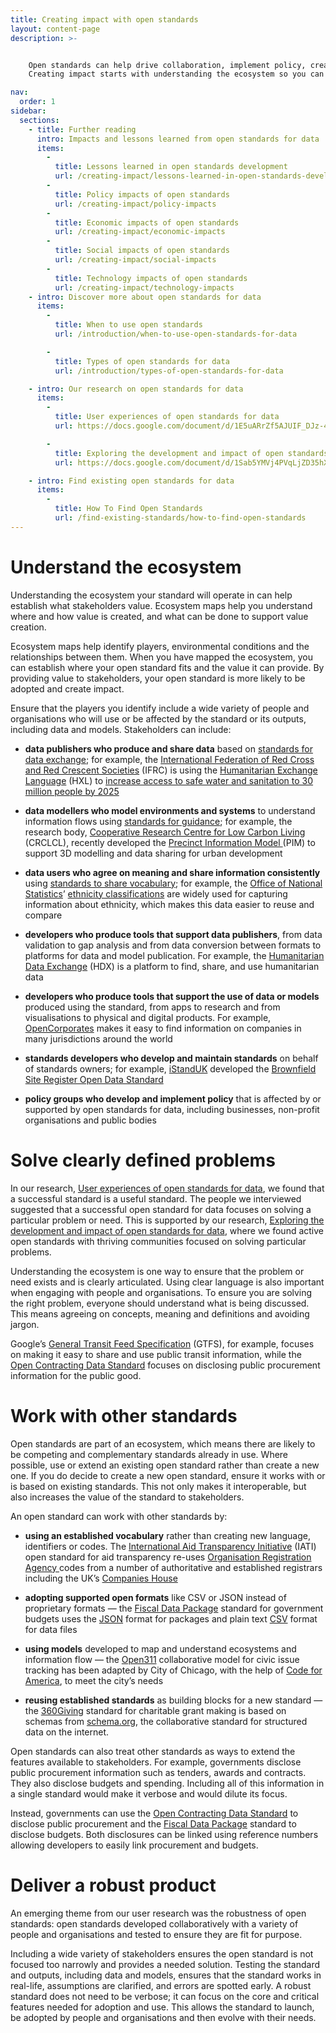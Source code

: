```yaml
---
title: Creating impact with open standards
layout: content-page
description: >-


    Open standards can help drive collaboration, implement policy, create new ecosystems and more. 
    Creating impact starts with understanding the ecosystem so you can solve clearly defined problems and engage with stakeholders.

nav:
  order: 1 
sidebar:
  sections:
    - title: Further reading
      intro: Impacts and lessons learned from open standards for data
      items:
        -          
          title: Lessons learned in open standards development
          url: /creating-impact/lessons-learned-in-open-standards-development
        -          
          title: Policy impacts of open standards
          url: /creating-impact/policy-impacts
        -          
          title: Economic impacts of open standards
          url: /creating-impact/economic-impacts
        -          
          title: Social impacts of open standards
          url: /creating-impact/social-impacts
        -          
          title: Technology impacts of open standards
          url: /creating-impact/technology-impacts
    - intro: Discover more about open standards for data
      items:
        -          
          title: When to use open standards
          url: /introduction/when-to-use-open-standards-for-data

        -          
          title: Types of open standards for data
          url: /introduction/types-of-open-standards-for-data

    - intro: Our research on open standards for data
      items:
        -          
          title: User experiences of open standards for data
          url: https://docs.google.com/document/d/1E5uARrZf5AJUIF_DJz-42_793EY_Dwk7n7B3bMn3x5A/edit?usp=sharing

        -          
          title: Exploring the development and impact of open standards for data
          url: https://docs.google.com/document/d/1Sab5YMVj4PVqLjZD35hX8FTnMeeP6gLGG0xszuRMIaM/edit?usp=sharing

    - intro: Find existing open standards for data
      items:
        -          
          title: How To Find Open Standards
          url: /find-existing-standards/how-to-find-open-standards
---
```


# Understand the ecosystem

Understanding the ecosystem your standard will operate in can help establish what stakeholders value. Ecosystem maps help you understand where and how value is created, and what can be done to support value creation. 

Ecosystem maps help identify players, environmental conditions and the relationships between them. When you have mapped the ecosystem, you can establish where your open standard fits and the value it can provide. By providing value to stakeholders, your open standard is more likely to be adopted and create impact.

Ensure that the players you identify include a wide variety of people and organisations who will use or be affected by the standard or its outputs, including data and models. Stakeholders can include:

* **data publishers who produce and share data** based on [standards for data exchange](/introduction/types-of-open-standards-for-data/#standards-to-exchange-data); for example, the [International Federation of Red Cross and Red Crescent Societies](http://www.ifrc.org/en/) (IFRC) is using the [Humanitarian Exchange Language](http://hxlstandard.org/) (HXL) to [increase access to safe water and sanitation to 30 million people by 2025](http://media.ifrc.org/ifrc/2017/04/10/data-ifrc-locally-driven-data-via-3-projects-14/) 

* **data modellers who model environments and systems** to understand information flows using [standards for guidance](/introduction/types-of-open-standards-for-data/#standards-for-guidance); for example, the research body, [Cooperative Research Centre for Low Carbon Living](http://lowcarbonlivingcrc.com.au) (CRCLCL), recently developed the [Precinct Information Model ](http://lowcarbonlivingcrc.com.au/research/program-2-low-carbon-precincts/rp2011-pim-open-digital-information-standard-throughout)(PIM) to support 3D modelling and data sharing for urban development

* **data users who agree on meaning and share information consistently** using [standards to share vocabulary](/introduction/types-of-open-standards-for-data/#standards-to-share-vocabulary); for example, the [Office of National Statistics](https://www.ons.gov.uk/)’ [ethnicity classifications](https://www.ons.gov.uk/methodology/classificationsandstandards/measuringequality/ethnicgroupnationalidentityandreligion#ethnic-group) are widely used for capturing information about ethnicity, which makes this data easier to reuse and compare

* **developers who produce tools that support data publishers**, from data validation to gap analysis and from data conversion between formats to platforms for data and model publication. For example, the [Humanitarian Data Exchange](https://data.humdata.org/) (HDX) is a platform to find, share, and use humanitarian data

* **developers who produce tools that support the use of data or models** produced using the standard, from apps to research and from visualisations to physical and digital products. For example, [OpenCorporates](https://opencorporates.com/) makes it easy to find information on companies in many jurisdictions around the world

* **standards developers who develop and maintain standards** on behalf of standards owners; for example, [iStandUK](http://istanduk.org/) developed the [Brownfield Site Register Open Data Standard](https://www.gov.uk/government/publications/brownfield-land-registers-data-standard)

* **policy groups who develop and implement policy** that is affected by or supported by open standards for data, including businesses, non-profit organisations and public bodies

# Solve clearly defined problems

In our research, [User experiences of open standards for data](https://docs.google.com/document/d/1E5uARrZf5AJUIF_DJz-42_793EY_Dwk7n7B3bMn3x5A/edit?usp=sharing), we found that a successful standard is a useful standard. The people we interviewed suggested that a successful open standard for data focuses on solving a particular problem or need. This is supported by our research, [Exploring the development and impact of open standards for data](https://docs.google.com/document/d/1Sab5YMVj4PVqLjZD35hX8FTnMeeP6gLGG0xszuRMIaM/edit?usp=sharing), where we found active open standards with thriving communities focused on solving particular problems. 

Understanding the ecosystem is one way to ensure that the problem or need exists and is clearly articulated. Using clear language is also important when engaging with people and organisations. To ensure you are solving the right problem, everyone should understand what is being discussed. This means agreeing on concepts, meaning and definitions and avoiding jargon.

Google’s [General Transit Feed Specification](https://developers.google.com/transit/gtfs/) (GTFS), for example,  focuses on making it easy to share and use public transit information, while the [Open Contracting Data Standard](http://standard.open-contracting.org/) focuses on disclosing public procurement information for the public good.

# Work with other standards

Open standards are part of an ecosystem, which means there are likely to be competing and complementary standards already in use. Where possible, use or extend an existing open standard rather than create a new one. If you do decide to create a new open standard, ensure it works with or is based on existing standards. This not only makes it interoperable, but also increases the value of the standard to stakeholders.

An open standard can work with other standards by:

* **using an established vocabulary** rather than creating new language, identifiers or codes. The [International Aid Transparency Initiative](http://iatistandard.org/) (IATI) open standard for aid transparency re-uses [Organisation Registration Agency ](http://iatistandard.org/202/codelists/OrganisationRegistrationAgency/)codes from a number of authoritative and established registrars including the UK’s [Companies House](https://www.gov.uk/government/organisations/companies-house)

* **adopting supported open formats** like CSV or JSON instead of proprietary formats — the [Fiscal Data Package](https://frictionlessdata.io/specs/fiscal-data-package/#overview) standard for government budgets uses the [JSON](https://www.json.org/) format for packages and plain text [CSV](https://tools.ietf.org/html/rfc4180) format for data files

* **using models** developed to map and understand ecosystems and information flow — the [Open311](http://www.open311.org/learn/) collaborative model for civic issue tracking has been adapted by City of Chicago, with the help of [Code for America](http://codeforamerica.org/), to meet the city’s needs

* **reusing established standards** as building blocks for a new standard — the [360](http://www.threesixtygiving.org/)[Giving](http://www.threesixtygiving.org/) standard for charitable grant making is based on schemas from [schema.org](http://schema.org/), the collaborative standard for structured data on the internet.

Open standards can also treat other standards as ways to extend the features available to stakeholders. For example, governments disclose public procurement information such as tenders, awards and contracts. They also disclose budgets and spending. Including all of this information in a single standard would make it verbose and would dilute its focus. 

Instead, governments can use the [Open Contracting Data Standard](http://standard.open-contracting.org/) to disclose public procurement and the [Fiscal Data Package](https://frictionlessdata.io/specs/fiscal-data-package/#overview) standard to disclose budgets. Both disclosures can be linked using reference numbers allowing developers to easily link procurement and budgets.

# Deliver a robust product

An emerging theme from our user research was the robustness of open standards: open standards developed collaboratively with a variety of people and organisations and tested to ensure they are fit for purpose. 

Including a wide variety of stakeholders ensures the open standard is not focused too narrowly and provides a needed solution. Testing the standard and outputs, including data and models, ensures that the standard works in real-life, assumptions are clarified, and errors are spotted early. A robust standard does not need to be verbose; it can focus on the core and critical features needed for adoption and use. This allows the standard to launch, be adopted by people and organisations and then evolve with their needs.

